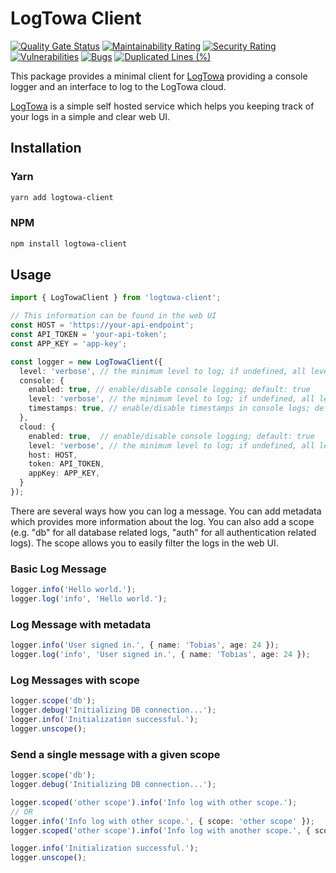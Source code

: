 # LogTowa Client

<!-- #region badges -->
[![Quality Gate Status](https://sq.srv.tobiaswaelde.com/api/project_badges/measure?project=tobiaswaelde_logtowa-client_AYvTbzjog-fAIT7ou_jB&metric=alert_status&token=sqb_58424cc4277c849abc433d371e95b12065fc5718)](https://sq.srv.tobiaswaelde.com/dashboard?id=tobiaswaelde_logtowa-client_AYvTbzjog-fAIT7ou_jB)
[![Maintainability Rating](https://sq.srv.tobiaswaelde.com/api/project_badges/measure?project=tobiaswaelde_logtowa-client_AYvTbzjog-fAIT7ou_jB&metric=sqale_rating&token=sqb_58424cc4277c849abc433d371e95b12065fc5718)](https://sq.srv.tobiaswaelde.com/dashboard?id=tobiaswaelde_logtowa-client_AYvTbzjog-fAIT7ou_jB)
[![Security Rating](https://sq.srv.tobiaswaelde.com/api/project_badges/measure?project=tobiaswaelde_logtowa-client_AYvTbzjog-fAIT7ou_jB&metric=security_rating&token=sqb_58424cc4277c849abc433d371e95b12065fc5718)](https://sq.srv.tobiaswaelde.com/dashboard?id=tobiaswaelde_logtowa-client_AYvTbzjog-fAIT7ou_jB)
[![Vulnerabilities](https://sq.srv.tobiaswaelde.com/api/project_badges/measure?project=tobiaswaelde_logtowa-client_AYvTbzjog-fAIT7ou_jB&metric=vulnerabilities&token=sqb_58424cc4277c849abc433d371e95b12065fc5718)](https://sq.srv.tobiaswaelde.com/dashboard?id=tobiaswaelde_logtowa-client_AYvTbzjog-fAIT7ou_jB)
[![Bugs](https://sq.srv.tobiaswaelde.com/api/project_badges/measure?project=tobiaswaelde_logtowa-client_AYvTbzjog-fAIT7ou_jB&metric=bugs&token=sqb_58424cc4277c849abc433d371e95b12065fc5718)](https://sq.srv.tobiaswaelde.com/dashboard?id=tobiaswaelde_logtowa-client_AYvTbzjog-fAIT7ou_jB)
[![Duplicated Lines (%)](https://sq.srv.tobiaswaelde.com/api/project_badges/measure?project=tobiaswaelde_logtowa-client_AYvTbzjog-fAIT7ou_jB&metric=duplicated_lines_density&token=sqb_58424cc4277c849abc433d371e95b12065fc5718)](https://sq.srv.tobiaswaelde.com/dashboard?id=tobiaswaelde_logtowa-client_AYvTbzjog-fAIT7ou_jB)
<!-- #endregion -->

This package provides a minimal client for [LogTowa](https://github.com/tobiaswaelde/logtowa-app) providing a console logger and an interface to log to the LogTowa cloud.

[LogTowa](https://github.com/tobiaswaelde/logtowa-app) is a simple self hosted service which helps you keeping track of your logs in a simple and clear web UI.

## Installation
### Yarn
```sh
yarn add logtowa-client
```
### NPM
```sh
npm install logtowa-client
```

## Usage
```ts
import { LogTowaClient } from 'logtowa-client';

// This information can be found in the web UI
const HOST = 'https://your-api-endpoint';
const API_TOKEN = 'your-api-token';
const APP_KEY = 'app-key';

const logger = new LogTowaClient({
  level: 'verbose', // the minimum level to log; if undefined, all levels will be logged; default: undefined
  console: {
    enabled: true, // enable/disable console logging; default: true
    level: 'verbose', // the minimum level to log; if undefined, all levels will be logged; default: undefined
    timestamps: true, // enable/disable timestamps in console logs; default: true
  },
  cloud: {
    enabled: true,  // enable/disable console logging; default: true
    level: 'verbose', // the minimum level to log; if undefined, all levels will be logged; default: undefined
    host: HOST,
    token: API_TOKEN,
    appKey: APP_KEY,
  }
});
```

There are several ways how you can log a message. You can add metadata which provides more information about the log. You can also add a scope (e.g. "db" for all database related logs, "auth" for all authentication related logs). The scope allows you to easily filter the logs in the web UI.

### Basic Log Message
```ts
logger.info('Hello world.');
logger.log('info', 'Hello world.');
```

### Log Message with metadata
```ts
logger.info('User signed in.', { name: 'Tobias', age: 24 });
logger.log('info', 'User signed in.', { name: 'Tobias', age: 24 });
```

### Log Messages with scope
```ts
logger.scope('db');
logger.debug('Initializing DB connection...');
logger.info('Initialization successful.');
logger.unscope();
```

### Send a single message with a given scope
```ts
logger.scope('db');
logger.debug('Initializing DB connection...');

logger.scoped('other scope').info('Info log with other scope.');
// OR
logger.info('Info log with other scope.', { scope: 'other scope' });
logger.scoped('other scope').info('Info log with another scope.', { scope: 'another scope' }); // meta scope will overwrite other scopes

logger.info('Initialization successful.');
logger.unscope();
```